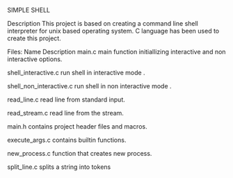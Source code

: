SIMPLE SHELL

Description 
This project is based on creating a command line shell interpreter for unix based operating system.
C language has been used to create this project.

Files:
Name                      Description
main.c				main function initiallizing interactive and non interactive options.

shell_interactive.c		run shell in interactive mode .

shell_non_interactive.c		run shell in non interactive mode .

read_line.c 			read line from standard input.

read_stream.c			read line from the stream.

main.h				contains project header files and macros.

execute_args.c			contains builtin functions.

new_process.c			function that creates new process.

split_line.c			splits a string into tokens
